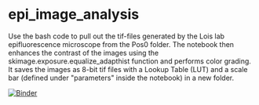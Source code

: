 # epi_image_analysis
Use the bash code to pull out the tif-files generated by the Lois lab epifluorescence microscope from the Pos0 folder. The notebook then enhances the contrast of the images using the skimage.exposure.equalize_adapthist function and performs color grading. It saves the images as 8-bit tif files with a Lookup Table (LUT) and a scale bar (defined under "parameters" inside the notebook) in a new folder.

[![Binder](https://mybinder.org/badge_logo.svg)](https://mybinder.org/v2/gh/lauraluebbert/epi_image_analysis.git/master)
